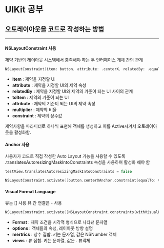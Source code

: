 # UIKit 공부
## 오토레이아웃을 코드로 작성하는 방법
---
#### NSLayoutConstraint 사용
제약 기반의 레이아웃 시스템에서 충족해야 하는 두 인터페이스 개체 간의 관계
```swift
NSLayoutConstraint(item: button, attribute: .centerX, relatedBy: .equal, toItem: view, attribute: .centerX, multiplier: 1.0, constant: 0.0)
```
- **item** : 제약을 지정할 UI
- **attribute** : 제약을 지정할 UI의 제약 속성
- **relatedBy** : 제약을 지정할 UI와 제약의 기준이 되는 UI 사이의 관계
- **toItem** : 제약의 기준이 되는 UI
- **attribute** : 제약의 기준이 되는 UI의 제약 속성
- **multiplier** : 제약의 비율
- **constraint** : 제약의 상수값

제약사항을 파라미터로 하나씩 표현해 객체를 생성하고 이를 Active시켜서 오토레이아웃을 활성화함.

#### Anchor 사용
사용자가 코드로 직접 작성한 Auto Layout 기능을 사용할 수 있도록 .translatesAutoresizingMaskIntoConstraints 속성을 사용하여 활성화 해야 함
```swift
testView.translatesAutoresizingMaskIntoConstraints = false
```
```swift
NSLayoutConstraint.activate([button.centerXAnchor.constraint(equalTo: view.centerXAnchor), ...])
```

#### Visual Format Language
뷰는 [] 사용
뷰 간 연결은 - 사용
```swift
NSLayoutConstraint.activate([NSLayoutConstraint.constraints(withVisualFormat: "H:[button(200)]", options: .alignAllCenterX, metrics: nil, views: ["button": button]), ...)
```
- **Format** : 제약 조건을 시각적 형식으로 나타낸 문자열
- **options** : 객체들의 속성, 레이아웃 방향 설명
- **mertrics** : 상수 집합. 키는 문자열, 값은 NSNumber 객체
- **views** : 뷰 집합. 키는 문자열, 값은 . 뷰객체